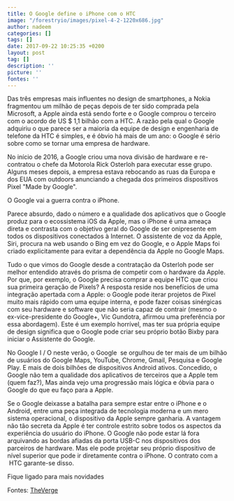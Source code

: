 ```yaml
---
title: O Google define o iPhone com o HTC
image: "/forestryio/images/pixel-4-2-1220x686.jpg"
author: nadeem
categories: []
tags: []
date: 2017-09-22 10:25:35 +0200
layout: post
tag: []
description: ''
picture: ''
fontes: ''
---
```



Das três empresas mais influentes no design de smartphones, a Nokia fragmentou um milhão de peças depois de ter sido comprada pela Microsoft, a Apple ainda está sendo forte e o Google comprou o terceiro com o acordo de US $ 1,1 bilhão com a HTC. A razão pela qual o Google adquiriu o que parece ser a maioria da equipe de design e engenharia de telefone da HTC é simples, e é óbvio há mais de um ano: o Google é sério sobre como se tornar uma empresa de hardware.

No início de 2016, a Google criou uma nova divisão de hardware e re-contratou o chefe da Motorola Rick Osterloh para executar esse grupo. Alguns meses depois, a empresa estava rebocando as ruas da Europa e dos EUA com outdoors anunciando a chegada dos primeiros dispositivos Pixel "Made by Google".

O Google vai a guerra contra o iPhone.

Parece absurdo, dado o número e a qualidade dos aplicativos que o Google produz para o ecossistema iOS da Apple, mas o iPhone é uma ameaça direta e contrasta com o objetivo geral do Google de ser onipresente em todos os dispositivos conectados à Internet. O assistente de voz da Apple, Siri, procura na web usando o Bing em vez do Google, e o Apple Maps foi criado explicitamente para evitar a dependência da Apple no Google Maps.

Tudo o que vimos do Google desde a contratação da Osterloh pode ser melhor entendido através do prisma de competir com o hardware da Apple. Por que, por exemplo, o Google precisa comprar a equipe HTC que criou sua primeira geração de Pixels? A resposta reside nos benefícios de uma integração apertada com a Apple: o Google pode iterar projetos de Pixel muito mais rápido com uma equipe interna, e pode fazer coisas sinérgicas com seu hardware e software que não seria capaz de contrair (mesmo o ex-vice-presidente do Google+, Vic Gundotra, afirmou uma preferência por essa abordagem). Este é um exemplo horrível, mas ter sua própria equipe de design significa que o Google pode criar seu próprio botão Bixby para iniciar o Assistente do Google.

No Google I / O neste verão, o Google  se orgulhou de ter mais de um bilhão de usuários do Google Maps, YouTube, Chrome, Gmail, Pesquisa e Google Play. E mais de dois bilhões de dispositivos Android ativos. Concedido, o Google não tem a qualidade dos aplicativos de terceiros que a Apple tem (quem faz?), Mas ainda vejo uma progressão mais lógica e óbvia para o Google do que eu faço para a Apple.

Se o Google deixasse a batalha para sempre estar entre o iPhone e o Android, entre uma peça integrada de tecnologia moderna e um mero sistema operacional, o dispositivo da Apple sempre ganharia. A vantagem não tão secreta da Apple é ter controle estrito sobre todos os aspectos da experiência do usuário do iPhone. O Google não pode estar lá fora arquivando as bordas afiadas da porta USB-C nos dispositivos dos parceiros de hardware. Mas ele pode projetar seu próprio dispositivo de nível superior que pode ir diretamente contra o iPhone. O contrato com a  HTC garante-se disso.

Fique ligado para mais novidades

Fontes: [TheVerge](https://www.theverge.com/2017/9/21/16343342/google-htc-deal-apple-iphone-war)
